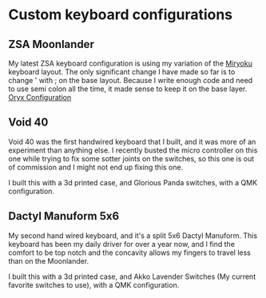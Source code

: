 # Custom keyboard configurations

## ZSA Moonlander
My latest ZSA keyboard configuration is using my variation of the [Miryoku](https://github.com/manna-harbour/miryoku) keyboard layout. The only significant change I have made so far is to change ' with ; on the base layout. Because I write enough code and need to use semi colon all the time, it made sense to keep it on the base layer.
[Oryx Configuration](https://configure.zsa.io/moonlander/layouts/BqXMv/latest/0)

## Void 40
Void 40 was the first handwired keyboard that I built, and it was more of an experiment than anything else. I recently busted the micro controller on this one while trying to fix some sotter joints on the switches, so this one is out of commission and I might not end up fixing this one.

I built this with a 3d printed case, and Glorious Panda switches, with a QMK configuration.

## Dactyl Manuform 5x6
My second hand wired keyboard, and it's a split 5x6 Dactyl Manuform. This keyboard has been my daily driver for over a year now, and I find the comfort to be top notch and the concavity allows my fingers to travel less than on the Moonlander.

I built this with a 3d printed case, and Akko Lavender Switches (My current favorite switches to use), with a QMK configuration.
